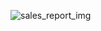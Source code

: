 ![sales_report_img](https://github.com/user-attachments/assets/a6dcb756-2d5a-4b54-937a-2bd2501cf1e5)

